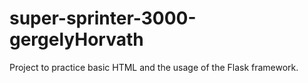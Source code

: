 # super-sprinter-3000-gergelyHorvath

Project to practice basic HTML and the usage of the Flask framework.